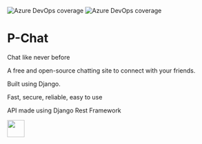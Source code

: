 <img
  alt="Azure DevOps coverage"
  src="https://img.shields.io/badge/framework-Django-brightgreen"
/>
<img
  alt="Azure DevOps coverage"
  src="https://img.shields.io/badge/API-Rest-orange"
/>

# P-Chat

Chat like never before

A free and open-source chatting site to connect with your friends.

Built using Django.

Fast, secure, reliable, easy to use

API made using Django Rest Framework

<img
    width="40"
    height="40"
    src="https://cdn.jsdelivr.net/gh/devicons/devicon/icons/django/django-plain.svg"
  />

